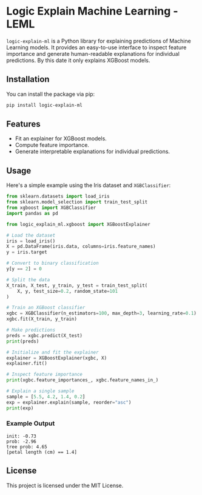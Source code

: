 # Logic Explain Machine Learning - LEML

`logic-explain-ml` is a Python library for explaining predictions of Machine Learning models.
It provides an easy-to-use interface to inspect feature importance and generate human-readable explanations for individual predictions.
By this date it only explains XGBoost models.

## Installation

You can install the package via pip:

```bash
pip install logic-explain-ml
````

## Features

* Fit an explainer for XGBoost models.
* Compute feature importance.
* Generate interpretable explanations for individual predictions.

## Usage

Here's a simple example using the Iris dataset and `XGBClassifier`:

```python
from sklearn.datasets import load_iris
from sklearn.model_selection import train_test_split
from xgboost import XGBClassifier
import pandas as pd

from logic_explain_ml.xgboost import XGBoostExplainer

# Load the dataset
iris = load_iris()
X = pd.DataFrame(iris.data, columns=iris.feature_names)
y = iris.target

# Convert to binary classification
y[y == 2] = 0

# Split the data
X_train, X_test, y_train, y_test = train_test_split(
    X, y, test_size=0.2, random_state=101
)

# Train an XGBoost classifier
xgbc = XGBClassifier(n_estimators=100, max_depth=3, learning_rate=0.1)
xgbc.fit(X_train, y_train)

# Make predictions
preds = xgbc.predict(X_test)
print(preds)

# Initialize and fit the explainer
explainer = XGBoostExplainer(xgbc, X)
explainer.fit()

# Inspect feature importance
print(xgbc.feature_importances_, xgbc.feature_names_in_)

# Explain a single sample
sample = [5.5, 4.2, 1.4, 0.2]
exp = explainer.explain(sample, reorder="asc")
print(exp)
```

### Example Output

```text
init: -0.73
prob: -2.96
tree prob: 4.65
[petal length (cm) == 1.4]
```

## License

This project is licensed under the MIT License.



